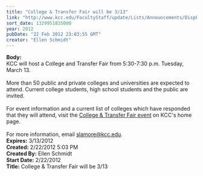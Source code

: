 ```yaml
---
title: "College & Transfer Fair will be 3/13"
link: "http://www.kcc.edu/FacultyStaff/update/Lists/Announcements/DispForm.aspx?ID=612"
sort_date: 1329951835000
year: 2012
pubDate: "22 Feb 2012 23:03:55 GMT"
creator: "Ellen Schmidt"
---
```


<div><b>Body:</b> <div class=ExternalClassBC1EBA06517D4A77A92AFC026CE82B7E><div>KCC will host a College and Transfer Fair from 5:30-7:30 p.m. Tuesday, March 13.  </div>
<div> </div>
<div>More than 50 public and private colleges and universities are expected to attend. Current college students, high school students and the public are invited.</div>
<div> </div>
<div>For event information and a current list of colleges which have responded that they will attend, visit the <a href="/Lists/KCCEvents/DispForm2.aspx?List=cadf16d8-0c2d-41f3-bbd2-38d7f00e1dbc&amp;ID=181&amp;Source=http://www.kcc.edu/Pages/allevents.aspx">College &amp; Transfer Fair event</a> on KCC's home page.</div>
<div> </div>
<div>For more information, email <a href="mailto:slamore@kcc.edu">slamore@kcc.edu</a>.<br></div></div></div>
<div><b>Expires:</b> 3/13/2012</div>
<div><b>Created:</b> 2/22/2012 5:03 PM</div>
<div><b>Created By:</b> Ellen Schmidt</div>
<div><b>Start Date:</b> 2/22/2012</div>
<div><b>Title:</b> College &amp; Transfer Fair will be 3/13</div>
